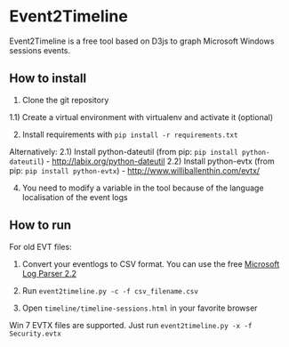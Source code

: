 Event2Timeline
==============

Event2Timeline is a free tool based on D3js to graph Microsoft Windows sessions events.

How to install
--------------

1) Clone the git repository

1.1) Create a virtual environment with virtualenv and activate it (optional) 

2) Install requirements with `pip install -r requirements.txt`

Alternatively:
2.1) Install python-dateutil (from pip: `pip install python-dateutil`) - http://labix.org/python-dateutil
2.2) Install python-evtx (from pip: `pip install python-evtx`) - http://www.williballenthin.com/evtx/

4) You need to modify a variable in the tool because of the language localisation of the event logs

How to run 
----------

For old EVT files:

1) Convert your eventlogs to CSV format. You can use the free [Microsoft Log Parser 2.2](http://www.microsoft.com/en-us/download/details.aspx?id=24659) 

2) Run `event2timeline.py -c -f csv_filename.csv`

3) Open `timeline/timeline-sessions.html` in your favorite browser

Win 7 EVTX files are supported. Just run `event2timeline.py -x -f Security.evtx`


